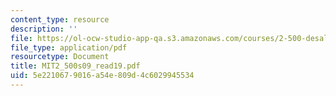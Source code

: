 ```yaml
---
content_type: resource
description: ''
file: https://ol-ocw-studio-app-qa.s3.amazonaws.com/courses/2-500-desalination-and-water-purification-spring-2009/5e2210679016a54e809d4c6029945534_MIT2_500s09_read19.pdf
file_type: application/pdf
resourcetype: Document
title: MIT2_500s09_read19.pdf
uid: 5e221067-9016-a54e-809d-4c6029945534
---
```

